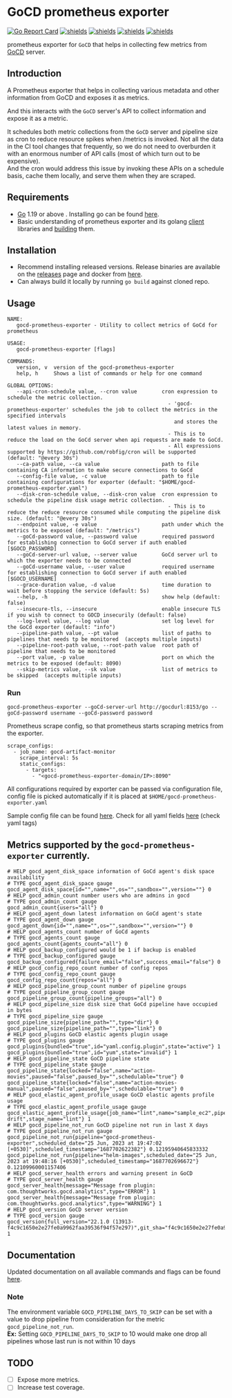 # GoCD prometheus exporter


[![Go Report Card](https://goreportcard.com/badge/github.com/nikhilsbhat/gocd-prometheus-exporter)](https://goreportcard.com/report/github.com/nikhilsbhat/gocd-prometheus-exporter)
[![shields](https://img.shields.io/badge/license-MIT-blue)](https://github.com/nikhilsbhat/gocd-prometheus-exporter/blob/master/LICENSE)
[![shields](https://godoc.org/github.com/nikhilsbhat/gocd-prometheus-exporter?status.svg)](https://godoc.org/github.com/nikhilsbhat/gocd-prometheus-exporter)
[![shields](https://img.shields.io/github/v/tag/nikhilsbhat/gocd-prometheus-exporter.svg)](https://github.com/nikhilsbhat/gocd-prometheus-exporter/tags)
[![shields](https://img.shields.io/github/downloads/nikhilsbhat/gocd-prometheus-exporter/total.svg)](https://github.com/nikhilsbhat/gocd-prometheus-exporter/releases)


prometheus exporter for `GoCD` that helps in collecting few metrics from [GoCD](https://www.gocd.org/) server.

## Introduction

A Prometheus exporter that helps in collecting various metadata and other information from GoCD and exposes it as metrics.

And this interacts with the `GoCD` server's API to collect information and expose it as a metric.

It schedules both metric collections from the `GoCD` server and pipeline size as cron to reduce resource spikes when /metrics is invoked.
Not all the data in the CI tool changes that frequently, so we do not need to overburden it with an enormous number of API calls (most of which turn out to be expensive).</br>
And the cron would address this issue by invoking these APIs on a schedule basis, cache them locally, and serve them when they are scraped.

## Requirements

* [Go](https://golang.org/dl/) 1.19 or above . Installing go can be found [here](https://golang.org/doc/install).
* Basic understanding of prometheus exporter and its golang [client](https://github.com/prometheus/client_golang.git) libraries and [building](https://prometheus.io/docs/guides/go-application/) them.


## Installation

* Recommend installing released versions. Release binaries are available on the [releases](https://github.com/nikhilsbhat/gocd-prometheus-exporter/releases) page and docker from [here](https://hub.docker.com/repository/docker/basnik/gocd-prometheus-exporter).
* Can always build it locally by running `go build` against cloned repo.

## Usage
```shell
NAME:
   gocd-prometheus-exporter - Utility to collect metrics of GoCd for prometheus

USAGE:
   gocd-prometheus-exporter [flags]

COMMANDS:
   version, v  version of the gocd-prometheus-exporter
   help, h     Shows a list of commands or help for one command

GLOBAL OPTIONS:
   --api-cron-schedule value, --cron value        cron expression to schedule the metric collection.
                                                    - 'gocd-prometheus-exporter' schedules the job to collect the metrics in the specified intervals
                                                      and stores the latest values in memory.
                                                    - This is to reduce the load on the GoCd server when api requests are made to GoCd.
                                                    - All expressions supported by https://github.com/robfig/cron will be supported (default: "@every 30s")
   --ca-path value, --ca value                    path to file containing CA information to make secure connections to GoCd
   --config-file value, -c value                  path to file containing configurations for exporter (default: "$HOME/gocd-prometheus-exporter.yaml")
   --disk-cron-schedule value, --disk-cron value  cron expression to schedule the pipeline disk usage metric collection.
                                                    - This is to reduce the reduce resource consumed while computing the pipeline disk size. (default: "@every 30s")
   --endpoint value, -e value                     path under which the metrics to be exposed (default: "/metrics")
   --goCd-password value, --password value        required password for establishing connection to GoCd server if auth enabled [$GOCD_PASSWORD]
   --goCd-server-url value, --server value        GoCd server url to which the exporter needs to be connected
   --goCd-username value, --user value            required username for establishing connection to GoCd server if auth enabled [$GOCD_USERNAME]
   --grace-duration value, -d value               time duration to wait before stopping the service (default: 5s)
   --help, -h                                     show help (default: false)
   --insecure-tls, --insecure                     enable insecure TLS if you wish to connect to GOCD insecurily (default: false)
   --log-level value, --log value                 set log level for the GoCd exporter (default: "info")
   --pipeline-path value, --pt value              list of paths to pipelines that needs tp be monitored  (accepts multiple inputs)
   --pipeline-root-path value, --root-path value  root path of pipeline that needs to be monitored
   --port value, -p value                         port on which the metrics to be exposed (default: 8090)
   --skip-metrics value, --sk value               list of metrics to be skipped  (accepts multiple inputs)
```

### Run

```shell
gocd-prometheus-exporter --goCd-server-url http://gocdurl:8153/go --goCd-password username --goCd-password password
```

Prometheus scrape config, so that prometheus starts scraping metrics from the exporter.
```
scrape_configs:
  - job_name: gocd-artifact-monitor
    scrape_interval: 5s
    static_configs:
      - targets:
        - "<gocd-prometheus-exporter-domain/IP>:8090"
```
All configurations required by exporter can be passed via configuration file, config file is picked automatically if it is placed at `$HOME/gocd-prometheus-exporter.yaml`

Sample config file can be found [here](https://github.com/nikhilsbhat/gocd-prometheus-exporter/blob/master/gocd-prometheus-exporter.sample.yaml). Check for all yaml fields [here](https://github.com/nikhilsbhat/gocd-prometheus-exporter/blob/master/pkg/app/config.go#L15) (check yaml tags)

## Metrics supported by the `gocd-prometheus-exporter` currently.

```
# HELP gocd_agent_disk_space information of GoCd agent's disk space availability
# TYPE gocd_agent_disk_space gauge
gocd_agent_disk_space{id="",name="",os="",sandbox="",version=""} 0
# HELP gocd_admin_count number users who are admins in gocd
# TYPE gocd_admin_count gauge
gocd_admin_count{users="all"} 0
# HELP gocd_agent_down latest information on GoCd agent's state
# TYPE gocd_agent_down gauge
gocd_agent_down{id="",name="",os="",sandbox="",version=""} 0
# HELP gocd_agents_count number of GoCd agents
# TYPE gocd_agents_count gauge
gocd_agents_count{agents_count="all"} 0
# HELP gocd_backup_configured would be 1 if backup is enabled
# TYPE gocd_backup_configured gauge
gocd_backup_configured{failure_email="false",success_email="false"} 0
# HELP gocd_config_repo_count number of config repos
# TYPE gocd_config_repo_count gauge
gocd_config_repo_count{repos="all"} 0
# HELP gocd_pipeline_group_count number of pipeline groups
# TYPE gocd_pipeline_group_count gauge
gocd_pipeline_group_count{pipeline_groups="all"} 0
# HELP gocd_pipeline_size disk size that GoCd pipeline have occupied in bytes
# TYPE gocd_pipeline_size gauge
gocd_pipeline_size{pipeline_path="",type="dir"} 0
gocd_pipeline_size{pipeline_path="",type="link"} 0
# HELP gocd_plugins GoCD elastic agents plugin usage
# TYPE gocd_plugins gauge
gocd_plugins{bundled="true",id="yaml.config.plugin",state="active"} 1
gocd_plugins{bundled="true",id="yum",state="invalid"} 1
# HELP gocd_pipeline_state GoCD pipeline state
# TYPE gocd_pipeline_state gauge
gocd_pipeline_state{locked="false",name="action-movies",paused="false",paused_by="",schedulable="true"} 0
gocd_pipeline_state{locked="false",name="action-movies-manual",paused="false",paused_by="",schedulable="true"} 0
# HELP gocd_elastic_agent_profile_usage GoCD elastic agents profile usage
# TYPE gocd_elastic_agent_profile_usage gauge
gocd_elastic_agent_profile_usage{job_name="lint",name="sample_ec2",pipeline_config_origin="gocd",pipeline_name="helm-drift",stage_name="lint"} 1
# HELP gocd_pipeline_not_run GoCD pipeline not run in last X days
# TYPE gocd_pipeline_not_run gauge
gocd_pipeline_not_run{pipeline="gocd-prometheus-exporter",scheduled_date="25 Jun, 2023 at 19:47:02 [+0530]",scheduled_timestamp="1687702622382"} 0.12195940645833332
gocd_pipeline_not_run{pipeline="helm-images",scheduled_date="25 Jun, 2023 at 19:48:16 [+0530]",scheduled_timestamp="1687702696672"} 0.12109960001157406
# HELP gocd_server_health errors and warning present in GoCD
# TYPE gocd_server_health gauge
gocd_server_health{message="Message from plugin: com.thoughtworks.gocd.analytics",type="ERROR"} 1
gocd_server_health{message="Message from plugin: com.thoughtworks.gocd.analytics",type="WARNING"} 1
# HELP gocd_version GoCD server version
# TYPE gocd_version gauge
gocd_version{full_version="22.1.0 (13913-f4c9c1650e2e27fe0a9962faa39536f94f57e297)",git_sha="f4c9c1650e2e27fe0a9962faa39536f94f57e297",version="22.1.0"} 1
```

## Documentation

Updated documentation on all available commands and flags can be found [here](https://github.com/nikhilsbhat/gocd-prometheus-exporter/blob/master/docs/doc/gocd_prometheus_exporter.md).

### Note
The environment variable `GOCD_PIPELINE_DAYS_TO_SKIP` can be set with a value to drop pipeline from consideration for the metric `gocd_pipeline_not_run`.</br>
**Ex:** Setting `GOCD_PIPELINE_DAYS_TO_SKIP` to 10 would make one drop all pipelines whose last run is not within 10 days

## TODO
* [ ] Expose more metrics.
* [ ] Increase test coverage.